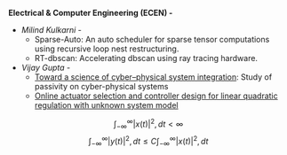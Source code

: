 **Electrical & Computer Engineering (ECEN) -**
- *Milind Kulkarni -* 
	- Sparse-Auto: An auto scheduler for sparse tensor computations using recursive loop nest restructuring.
	- RT-dbscan: Accelerating dbscan using ray tracing hardware.
- *Vijay Gupta -*
	- [Toward a science of cyber–physical system integration](https://ieeexplore.ieee.org/abstract/document/6008519/): Study of passivity on cyber-physical systems
	- [Online actuator selection and controller design for linear quadratic regulation with unknown system model](https://ieeexplore.ieee.org/abstract/document/10582506/)

$$
\int_{-\infty}^{\infty} |x(t)|^2 , dt < \infty
$$
$$
\int_{-\infty}^{\infty} |y(t)|^2 , dt \leq C \int_{-\infty}^{\infty} |x(t)|^2 , dt $$

